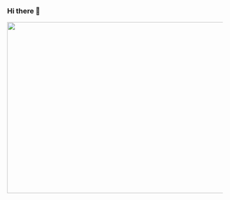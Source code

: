 ### Hi there 👋
<p align="center">
<img height="400em" width="700" src="https://media0.giphy.com/media/LHZyixOnHwDDy/giphy.gif?cid=ecf05e47gluy8222c9pb09huoruxf43rk94uihbo4i7z6is8&ep=v1_gifs_search&rid=giphy.gif&ct=g">
</p>
<!--
**tjennat/tjennat** is a ✨ _special_ ✨ repository because its `README.md` (this file) appears on your GitHub profile.

Here are some ideas to get you started:

- 🔭 I’m currently working on ...
- 🌱 I’m currently learning ...
- 👯 I’m looking to collaborate on ...
- 🤔 I’m looking for help with ...
- 💬 Ask me about ...
- 📫 How to reach me: ...
- 😄 Pronouns: ...
- ⚡ Fun fact: ...
-->

